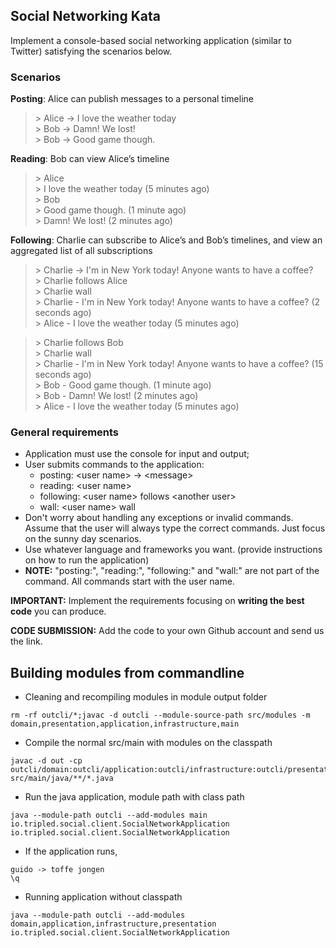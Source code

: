 Social Networking Kata
----------------------

Implement a console-based social networking application (similar to Twitter) satisfying the scenarios below.

### Scenarios

**Posting**: Alice can publish messages to a personal timeline

> \> Alice -> I love the weather today    
> \> Bob -> Damn! We lost!     
> \> Bob -> Good game though.    

**Reading**: Bob can view Alice’s timeline

> \> Alice    
> \> I love the weather today (5 minutes ago)    
> \> Bob    
> \> Good game though. (1 minute ago)     
> \> Damn! We lost! (2 minutes ago)    

**Following**: Charlie can subscribe to Alice’s and Bob’s timelines, and view an aggregated list of all subscriptions

> \> Charlie -> I'm in New York today! Anyone wants to have a coffee?     
> \> Charlie follows Alice    
> \> Charlie wall    
> \> Charlie - I'm in New York today! Anyone wants to have a coffee? (2 seconds ago)    
> \> Alice - I love the weather today (5 minutes ago)    

> \> Charlie follows Bob    
> \> Charlie wall    
> \> Charlie - I'm in New York today! Anyone wants to have a coffee? (15 seconds ago)     
> \> Bob - Good game though. (1 minute ago)     
> \> Bob - Damn! We lost! (2 minutes ago)     
> \> Alice - I love the weather today (5 minutes ago)    

### General requirements 

- Application must use the console for input and output; 
- User submits commands to the application: 
    - posting: \<user name> -> \<message> 
    - reading: \<user name> 
    - following: \<user name> follows \<another user> 
    - wall: \<user name> wall 
- Don't worry about handling any exceptions or invalid commands. Assume that the user will always type the correct commands. Just focus on the sunny day scenarios.
- Use whatever language and frameworks you want. (provide instructions on how to run the application)
- **NOTE:** "posting:", "reading:", "following:" and "wall:" are not part of the command. All commands start with the user name.

**IMPORTANT:**  Implement the requirements focusing on **writing the best code** you can produce.

**CODE SUBMISSION:** Add the code to your own Github account and send us the link.

## Building modules from commandline 

+ Cleaning and recompiling modules in module output folder

```$sh
rm -rf outcli/*;javac -d outcli --module-source-path src/modules -m domain,presentation,application,infrastructure,main
```

+ Compile the normal src/main with modules on the classpath
```$sh
javac -d out -cp outcli/domain:outcli/application:outcli/infrastructure:outcli/presentation:outcli/main  src/main/java/**/*.java
```

+ Run the java application, module path with class path

```$sh
java --module-path outcli --add-modules main io.tripled.social.client.SocialNetworkApplication io.tripled.social.client.SocialNetworkApplication
```

+ If the application runs,

```text
guido -> toffe jongen
\q
``` 

+ Running application without classpath
```$sh
java --module-path outcli --add-modules domain,application,infrastructure,presentation io.tripled.social.client.SocialNetworkApplication
```
